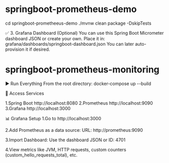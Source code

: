 # springboot-prometheus-demo
cd springboot-prometheeus-demo
./mvnw clean package -DskipTests

✅ 3. Grafana Dashboard (Optional)
You can use this Spring Boot Micrometer dashboard JSON or create your own.
Place it in: grafana/dashboards/springboot-dashboard.json
You can later auto-provision it if desired.

# springboot-prometheus-monitoring

▶️ Run Everything
From the root directory:
docker-compose up --build

🔗 Access Services

1.Spring Boot	http://localhost:8080
2.Prometheus	http://localhost:9090
3.Grafana	http://localhost:3000	

📊 Grafana Setup
1.Go to http://localhost:3000

2.Add Prometheus as a data source:
URL: http://prometheus:9090

3.Import Dashboard:
Use the dashboard JSON or ID: 4701

4.View metrics like JVM, HTTP requests, custom counters (custom_hello_requests_total), etc.
